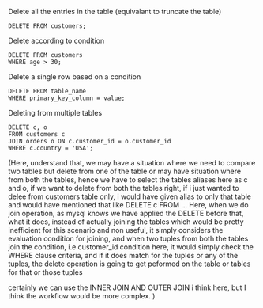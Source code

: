 
Delete all the entries in the table (equivalant to truncate the table)

```
DELETE FROM customers;
```


Delete according to condition

```
DELETE FROM customers
WHERE age > 30;
```


Delete a single row based on a condition

```
DELETE FROM table_name
WHERE primary_key_column = value;
```


Deleting from multiple tables
```
DELETE c, o
FROM customers c
JOIN orders o ON c.customer_id = o.customer_id
WHERE c.country = 'USA';
```

(Here, understand that, we may have a situation where we need to compare two tables but delete from one of the table or may have situation where
from both the tables, hence we have to select the tables aliases here as c and o, if we want to delete from both the tables right,
if i just wanted to delee from customers table only, i would have given alias to only that table and would have mentioned that 
like DELETE c FROM ...
Here, when we do join operation, as mysql knows we have applied the DELETE before that, what it does, instead of actually joining the tables
which would be pretty inefficient for this scenario and non useful, it simply considers the evaluation condition for joining,
and when two tuples from both the tables join the condition, i.e customer_id condition here,
it would simply check the WHERE clause criteria, and if it does match for the tuples or any of the tuples, the delete operation is going to get 
peformed on the table or tables for that or those tuples

certainly we can use the INNER JOIN AND OUTER JOIN i think here, but I think the workflow would be more complex.
)


